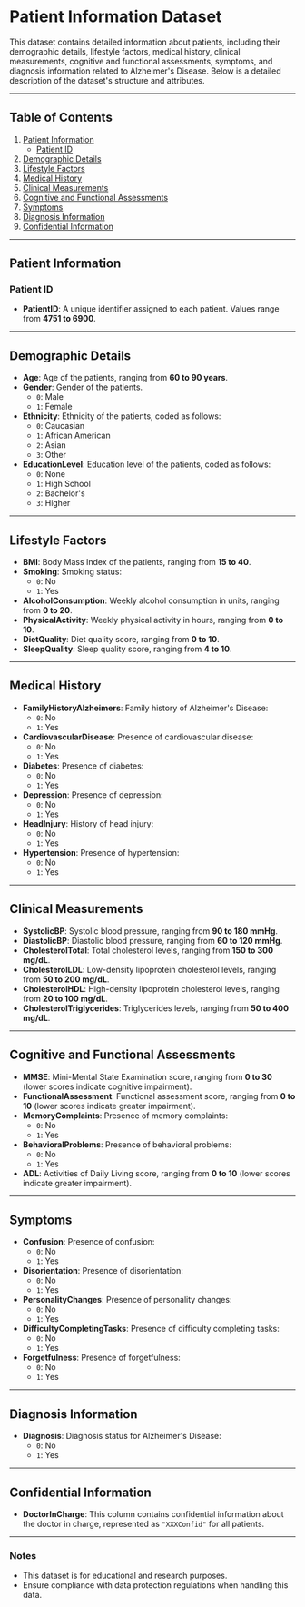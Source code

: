 # Patient Information Dataset

This dataset contains detailed information about patients, including their demographic details, lifestyle factors, medical history, clinical measurements, cognitive and functional assessments, symptoms, and diagnosis information related to Alzheimer's Disease. Below is a detailed description of the dataset's structure and attributes.

---

## Table of Contents
1. [Patient Information](#patient-information)
    - [Patient ID](#patient-id)
2. [Demographic Details](#demographic-details)
3. [Lifestyle Factors](#lifestyle-factors)
4. [Medical History](#medical-history)
5. [Clinical Measurements](#clinical-measurements)
6. [Cognitive and Functional Assessments](#cognitive-and-functional-assessments)
7. [Symptoms](#symptoms)
8. [Diagnosis Information](#diagnosis-information)
9. [Confidential Information](#confidential-information)

---

## Patient Information

### Patient ID
- **PatientID**: A unique identifier assigned to each patient. Values range from **4751 to 6900**.

---

## Demographic Details
- **Age**: Age of the patients, ranging from **60 to 90 years**.
- **Gender**: Gender of the patients.
  - `0`: Male
  - `1`: Female
- **Ethnicity**: Ethnicity of the patients, coded as follows:
  - `0`: Caucasian
  - `1`: African American
  - `2`: Asian
  - `3`: Other
- **EducationLevel**: Education level of the patients, coded as follows:
  - `0`: None
  - `1`: High School
  - `2`: Bachelor's
  - `3`: Higher

---

## Lifestyle Factors
- **BMI**: Body Mass Index of the patients, ranging from **15 to 40**.
- **Smoking**: Smoking status:
  - `0`: No
  - `1`: Yes
- **AlcoholConsumption**: Weekly alcohol consumption in units, ranging from **0 to 20**.
- **PhysicalActivity**: Weekly physical activity in hours, ranging from **0 to 10**.
- **DietQuality**: Diet quality score, ranging from **0 to 10**.
- **SleepQuality**: Sleep quality score, ranging from **4 to 10**.

---

## Medical History
- **FamilyHistoryAlzheimers**: Family history of Alzheimer's Disease:
  - `0`: No
  - `1`: Yes
- **CardiovascularDisease**: Presence of cardiovascular disease:
  - `0`: No
  - `1`: Yes
- **Diabetes**: Presence of diabetes:
  - `0`: No
  - `1`: Yes
- **Depression**: Presence of depression:
  - `0`: No
  - `1`: Yes
- **HeadInjury**: History of head injury:
  - `0`: No
  - `1`: Yes
- **Hypertension**: Presence of hypertension:
  - `0`: No
  - `1`: Yes

---

## Clinical Measurements
- **SystolicBP**: Systolic blood pressure, ranging from **90 to 180 mmHg**.
- **DiastolicBP**: Diastolic blood pressure, ranging from **60 to 120 mmHg**.
- **CholesterolTotal**: Total cholesterol levels, ranging from **150 to 300 mg/dL**.
- **CholesterolLDL**: Low-density lipoprotein cholesterol levels, ranging from **50 to 200 mg/dL**.
- **CholesterolHDL**: High-density lipoprotein cholesterol levels, ranging from **20 to 100 mg/dL**.
- **CholesterolTriglycerides**: Triglycerides levels, ranging from **50 to 400 mg/dL**.

---

## Cognitive and Functional Assessments
- **MMSE**: Mini-Mental State Examination score, ranging from **0 to 30** (lower scores indicate cognitive impairment).
- **FunctionalAssessment**: Functional assessment score, ranging from **0 to 10** (lower scores indicate greater impairment).
- **MemoryComplaints**: Presence of memory complaints:
  - `0`: No
  - `1`: Yes
- **BehavioralProblems**: Presence of behavioral problems:
  - `0`: No
  - `1`: Yes
- **ADL**: Activities of Daily Living score, ranging from **0 to 10** (lower scores indicate greater impairment).

---

## Symptoms
- **Confusion**: Presence of confusion:
  - `0`: No
  - `1`: Yes
- **Disorientation**: Presence of disorientation:
  - `0`: No
  - `1`: Yes
- **PersonalityChanges**: Presence of personality changes:
  - `0`: No
  - `1`: Yes
- **DifficultyCompletingTasks**: Presence of difficulty completing tasks:
  - `0`: No
  - `1`: Yes
- **Forgetfulness**: Presence of forgetfulness:
  - `0`: No
  - `1`: Yes

---

## Diagnosis Information
- **Diagnosis**: Diagnosis status for Alzheimer's Disease:
  - `0`: No
  - `1`: Yes

---

## Confidential Information
- **DoctorInCharge**: This column contains confidential information about the doctor in charge, represented as `"XXXConfid"` for all patients.

---

### Notes
- This dataset is for educational and research purposes.
- Ensure compliance with data protection regulations when handling this data.
